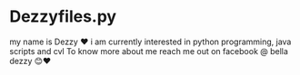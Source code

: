 # Dezzyfiles.py
my name is Dezzy ❤️
i am currently interested in python programming, java scripts and cvl
To know more about me reach me out on facebook @ bella dezzy 😊❤️
